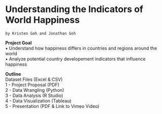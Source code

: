# Understanding the Indicators of World Happiness
    by Kristen Goh and Jonathan Goh

**Project Goal**  
   	▪ Understand how happiness differs in countries and regions around the world  
    ▪ Analyze potential country developement indicators that influence happiness  
 
  **Outline**  
    Dataset Files (Excel & CSV)   
    1 - Project Proposal (PDF)  
    2 - Data Wrangling (Python)  
    3 - Data Analysis (R Studio)  
    4 - Data Visualization (Tableau)  
    5 - Presentation (PDF & Link to Vimeo Video)  
